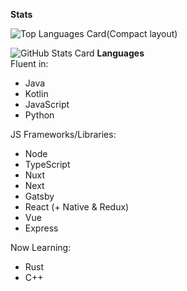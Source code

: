 
__Stats__  

![Top Languages Card(Compact layout)](https://github-readme-stats.vercel.app/api/top-langs/?username=Kotlia&layout=compact)

![GitHub Stats Card](https://github-readme-stats.vercel.app/api?username=Kotlia&show_icons=true&count_private=true)
__Languages__  
Fluent in:  
 - Java  
 - Kotlin  
 - JavaScript  
 - Python  

JS Frameworks/Libraries:
 - Node
 - TypeScript
 - Nuxt
 - Next
 - Gatsby
 - React (+ Native & Redux)
 - Vue
 -  Express

Now Learning:  
 - Rust
 - C++ 

